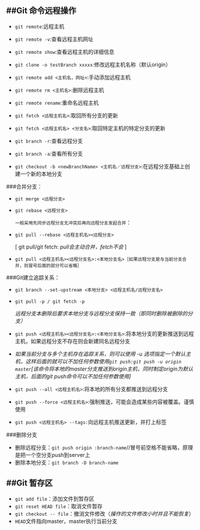 ##Git 命令远程操作
---
+ `git remote`:远程主机
+ `git remote -v`:查看远程主机网址
+ `git remote show`:查看远程主机的详细信息
+ `git clone -o testBranch xxxxx`:修改远程主机名称（默认origin）

+ `git remote add <主机名，网址>`:手动添加远程主机
+ `git remote rm <主机名>`:删除远程主机
+ `git remote rename`:重命名远程主机
+ `git fetch <远程主机名>`:取回所有分支的更新
+ `git fetch <远程主机名> <分支名>`:取回特定主机的特定分支的更新
+ `git branch -r`:查看远程分支
+ `git branch -a`:查看所有分支
+ `git checkout -b <newBranchName> <主机名／远程分支>`:在远程分支基础上创建一个新的本地分支

###合并分支：
+ `git merge <远程分支>`
+ `git rebase <远程分支>`

	`一般采用先同步远程分支无冲突后再向远程分支发起合并`：

+ `git pull --rebase <远程主机名><远程分支>` 

	[ git pull/git fetch: *pull会主动合并，fetch不会* ]
+ `git pull <远程主机名><远程分支名>:<本地分支名>［如果远程分支是与当前分支合并，则冒号后面的部分可以省略］`


###Git建立追踪关系：
+ `git branch --set-upstream <本地分支> <远程主机名/远程分支名>`
+ `git pull -p / git fetch -p`
	
	*远程分支本删除后要求本地分支与远程分支保持一致（即同时删除被删除的分支）*

+ `git push <远程主机名><远程分支名>:<本地分支名>`:将本地分支的更新推送到远程主机，如果远程分支不存在则会新建同名远程分支

+ *如果当前分支与多个主机存在追踪关系，则可以使用 -u 选项指定一个默认主机，这样后面的就可以不加任何参数使用`git push:git push -u origin master`[该命令将本地的master分支推送到origin主机，同时制定origin为默认主机，后面的git push命令可以不加任何参数使用]*
+ `git push --all <远程主机名>`:将本地的所有分支都推送到远程分支
+ `git push --force <远程主机名>`:强制推送，可能会造成某些内容被覆盖。谨慎使用
+ `git push <远程主机名> --tags:`向远程主机推送更新，并打上标签

###删除分支
+ 删除远程分支：`git push origin :branch-name`//冒号前空格不能省略，原理是把一个空分支push到server上
+ 删除本地分支：`git branch -D branch-name`

##Git 暂存区
---
+ `git add file`：添加文件到暂存区
+ `git reset HEAD file`：取消文件暂存
+ `git checkout -- file`：撤消文件修改（*操作的文件修改小时并且不能恢复*）
+ `HEAD`文件指向master，master执行当前分支

